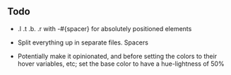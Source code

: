 ## Todo
- .l .t .b. .r with -#{spacer} for absolutely positioned elements
- Split everything up in separate files. Spacers


- Potentially make it opinionated, and before setting the colors to their hover variables, etc; set the base color to have a hue-lightness of 50%
